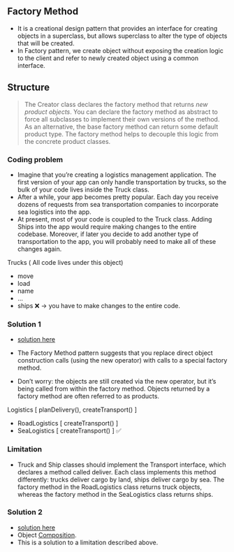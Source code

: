 ## Factory Method
- It is a creational design pattern that provides an interface for creating objects in a superclass, but allows
   superclass to alter the type of objects that will be created.
- In Factory pattern, we create object without exposing the creation logic to the client and refer to newly created object using a common interface.
   
## Structure

> The Creator class declares the factory method that returns _new product objects_.
> You can declare the factory method as abstract to force all subclasses to implement their own versions of the method.
  As an alternative, the base factory method can return some default product type.
> The factory method helps to decouple this logic from the concrete product classes.
   
### Coding problem

- Imagine that you’re creating a logistics management application. The first version of your app can only handle transportation by trucks, so the bulk of your code lives inside the Truck class.
- After a while, your app becomes pretty popular. Each day you receive dozens of requests from sea transportation companies to incorporate sea logistics into the app.
- At present, most of your code is coupled to the Truck class. Adding Ships into the app would require making changes to the entire codebase. Moreover, if later you decide to add another type of transportation to the app, you will probably need to make all of these changes again.

Trucks ( All code lives under this object)
  - move
  - load
  - name
  - ...
  - ships ❌ -> you have to make changes to the entire code.

### Solution 1
   - [solution here](./Logistics)

- The Factory Method pattern suggests that you replace direct object construction calls (using the new operator) with calls to a special factory method.
- Don’t worry: the objects are still created via the new operator, but it’s being called from within the factory method. Objects returned by a factory method are often referred to as products.

Logistics [ planDelivery(), createTransport() ]
  - RoadLogistics [ createTransport() ]
  - SeaLogistics [ createTransport() ] ✅

### Limitation
 - Truck and Ship classes should implement the Transport interface, which declares a method called deliver.
   Each class implements this method differently: trucks deliver cargo by land, ships deliver cargo by sea.
   The factory method in the RoadLogistics class returns truck objects, whereas the factory method in the SeaLogistics class returns ships.
   
### Solution 2
  - [solution here](./composition.ts)
  - Object [Composition](https://en.wikipedia.org/wiki/Object_composition).
  - This is a solution to a limitation described above.
